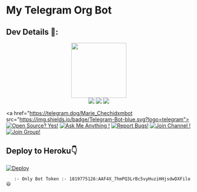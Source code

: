# My Telegram Org Bot

## Dev Details 👤:
<p align="middle">
<img src="https://telegra.ph/file/b37ac7f18d024bc8d39aa.jpg" width="150" height="150"><br>
<img src="https://badgen.net/badge/Skills/😞/purple?icon=terminal&labelColor=red"></a>
<a href="telegram.dog/dxmbots"><img src="https://img.shields.io/badge/Telegram-Link-blue.svg?logo=telegram"></a>
<a href="https://github.com/devanandm"><img src="https://badgen.net/badge/Follow%20on%20/Github/80FF00?icon=github&labelColor=black"></a>
<p align="left">
</p>                                                           
                                                    

<a href="https://telegram.dog/Marie_Chechidxmbot src="https://img.shields.io/badge/Telegram-Bot-blue.svg?logo=telegram"></a>
[![Open Source? Yes!](https://badgen.net/badge/Open%20Source%20%3F/Yes/yellow?icon=github)](https://github.com/devanandm/TELEGRAM-ORG-BOT)
[![Ask Me Anything !](https://img.shields.io/badge/🤔%20Ask%20Me-Anything-1abc9c.svg)](https://telegram.dog/devalaper)
[![Report Bugs!](https://badgen.net/badge/🐞%20Report%20/Bugs/red)](https://telegram.dog/devalaper)
[![Join Channel !](https://badgen.net/badge/🔊%20Join%20/Channel/Black)](telegram.dog/dxmbots)
[![Join Group!](https://badgen.net/badge/🔊%20Join%20/Group/Black)](http://telegram.dog/dxmbotz)

## Deploy to Heroku👇

[![Deploy](https://www.herokucdn.com/deploy/button.svg)](https://heroku.com/deploy)


```
   :- Only Bot Token :- 1819775126:AAF4X_7hmPQ3LrBc5vyHuziHHjsdwDXFilo😄
```
